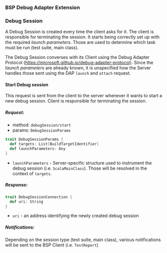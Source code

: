 ### BSP Debug Adapter Extension

### Debug Session  

A Debug Session is created every time the client asks for it. The client is responsible for terminating the session.
It starts being correctly set up with the required *launch parameters*. Those are used
to determine which task must be run (test suite, main class). 

The Debug Session converses with its Client using the Debug Adapter Protocol 
(https://microsoft.github.io/debug-adapter-protocol). 
Since the *launch parameters* are already known, it is unspecified how
the Server handles those sent using the DAP `launch` and `attach` request.

#### Start Debug session

This request is sent from the client to the server whenever it wants to start a new debug session. 
Client is responsible for terminating the session.

##### Request:
* method: `debugSession/start`
* params: `DebugSessionParams`

```scala
trait DebugSessionParams {
  def targets: List[BuildTargetIdentifier]
  def launchParameters: Any
}
```
- `launchParameters` - Server-specific structure used to instrument the debug session (i.e. `ScalaMainClass`). 
Those will be resolved in the context of `targets`.  
   

##### Response:

```scala
trait DebugSessionConnection {
  def uri: String
}
```

- `uri` - an address identifying the newly created debug session

##### Notifications:
Depending on the session type (test suite, main class), various notifications will be sent to the BSP Client (i.e. `TestReport`) 
